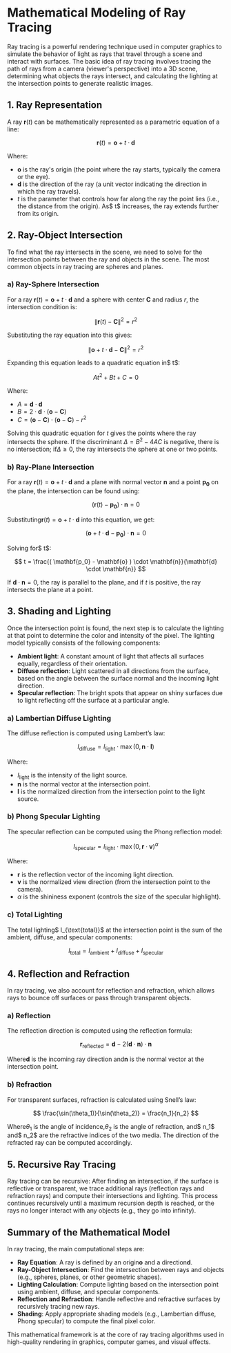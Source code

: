# Mathematical Modeling of Ray Tracing

Ray tracing is a powerful rendering technique used in computer graphics to simulate the behavior of light as rays that travel through a scene and interact with surfaces. The basic idea of ray tracing involves tracing the path of rays from a camera (viewer's perspective) into a 3D scene, determining what objects the rays intersect, and calculating the lighting at the intersection points to generate realistic images.

## 1. Ray Representation

A ray $\mathbf{r}(t)$ can be mathematically represented as a parametric equation of a line:

$$
\mathbf{r}(t) = \mathbf{o} + t \cdot \mathbf{d}
$$

Where:

- $\mathbf{o}$ is the ray's origin (the point where the ray starts, typically the camera or the eye).
- $\mathbf{d}$ is the direction of the ray (a unit vector indicating the direction in which the ray travels).
- $t$ is the parameter that controls how far along the ray the point lies (i.e., the distance from the origin). As$ t$ increases, the ray extends further from its origin.

## 2. Ray-Object Intersection

To find what the ray intersects in the scene, we need to solve for the intersection points between the ray and objects in the scene. The most common objects in ray tracing are spheres and planes.

### a) Ray-Sphere Intersection

For a ray $\mathbf{r}(t) = \mathbf{o} + t \cdot \mathbf{d}$ and a sphere with center $\mathbf{C}$ and radius $r$, the intersection condition is:

$$
\| \mathbf{r}(t) - \mathbf{C} \|^2 = r^2
$$

Substituting the ray equation into this gives:

$$
\| \mathbf{o} + t \cdot \mathbf{d} - \mathbf{C} \|^2 = r^2
$$

Expanding this equation leads to a quadratic equation in$ t$:

$$
A t^2 + B t + C = 0
$$

Where:

- $A = \mathbf{d} \cdot \mathbf{d}$
- $B = 2 \cdot \mathbf{d} \cdot (\mathbf{o} - \mathbf{C})$
- $C = (\mathbf{o} - \mathbf{C}) \cdot (\mathbf{o} - \mathbf{C}) - r^2$

Solving this quadratic equation for $t$ gives the points where the ray intersects the sphere. If the discriminant $\Delta = B^2 - 4AC$ is negative, there is no intersection; if$\Delta \geq 0$, the ray intersects the sphere at one or two points.

### b) Ray-Plane Intersection

For a ray $\mathbf{r}(t) = \mathbf{o} + t \cdot \mathbf{d}$ and a plane with normal vector $\mathbf{n}$ and a point $\mathbf{p_0}$ on the plane, the intersection can be found using:

$$
( \mathbf{r}(t) - \mathbf{p_0} ) \cdot \mathbf{n} = 0
$$

Substituting$\mathbf{r}(t) = \mathbf{o} + t \cdot \mathbf{d}$ into this equation, we get:

$$
( \mathbf{o} + t \cdot \mathbf{d} - \mathbf{p_0} ) \cdot \mathbf{n} = 0
$$

Solving for$ t$:

$$
t = \frac{( \mathbf{p_0} - \mathbf{o} ) \cdot \mathbf{n}}{\mathbf{d} \cdot \mathbf{n}}
$$

If $\mathbf{d} \cdot \mathbf{n} = 0$, the ray is parallel to the plane, and if $t$ is positive, the ray intersects the plane at a point.

## 3. Shading and Lighting

Once the intersection point is found, the next step is to calculate the lighting at that point to determine the color and intensity of the pixel. The lighting model typically consists of the following components:

- **Ambient light**: A constant amount of light that affects all surfaces equally, regardless of their orientation.
- **Diffuse reflection**: Light scattered in all directions from the surface, based on the angle between the surface normal and the incoming light direction.
- **Specular reflection**: The bright spots that appear on shiny surfaces due to light reflecting off the surface at a particular angle.

### a) Lambertian Diffuse Lighting

The diffuse reflection is computed using Lambert’s law:

$$
I_{\text{diffuse}} = I_{\text{light}} \cdot \max(0, \mathbf{n} \cdot \mathbf{l})
$$

Where:

- $I_{\text{light}}$ is the intensity of the light source.
- $\mathbf{n}$ is the normal vector at the intersection point.
- $\mathbf{l}$ is the normalized direction from the intersection point to the light source.

### b) Phong Specular Lighting

The specular reflection can be computed using the Phong reflection model:

$$
I_{\text{specular}} = I_{\text{light}} \cdot \max(0, \mathbf{r} \cdot \mathbf{v})^\alpha
$$

Where:

- $\mathbf{r}$ is the reflection vector of the incoming light direction.
- $\mathbf{v}$ is the normalized view direction (from the intersection point to the camera).
- $\alpha$ is the shininess exponent (controls the size of the specular highlight).

### c) Total Lighting

The total lighting$ I_{\text{total}}$ at the intersection point is the sum of the ambient, diffuse, and specular components:

$$
I_{\text{total}} = I_{\text{ambient}} + I_{\text{diffuse}} + I_{\text{specular}}
$$

## 4. Reflection and Refraction

In ray tracing, we also account for reflection and refraction, which allows rays to bounce off surfaces or pass through transparent objects.

### a) Reflection

The reflection direction is computed using the reflection formula:

$$
\mathbf{r}_{\text{reflected}} = \mathbf{d} - 2 (\mathbf{d} \cdot \mathbf{n}) \cdot \mathbf{n}
$$

Where$\mathbf{d}$ is the incoming ray direction and$\mathbf{n}$ is the normal vector at the intersection point.

### b) Refraction

For transparent surfaces, refraction is calculated using Snell’s law:

$$
\frac{\sin(\theta_1)}{\sin(\theta_2)} = \frac{n_1}{n_2}
$$

Where$\theta_1$ is the angle of incidence,$\theta_2$ is the angle of refraction, and$ n_1$ and$ n_2$ are the refractive indices of the two media. The direction of the refracted ray can be computed accordingly.

## 5. Recursive Ray Tracing

Ray tracing can be recursive: After finding an intersection, if the surface is reflective or transparent, we trace additional rays (reflection rays and refraction rays) and compute their intersections and lighting. This process continues recursively until a maximum recursion depth is reached, or the rays no longer interact with any objects (e.g., they go into infinity).

## Summary of the Mathematical Model

In ray tracing, the main computational steps are:

- **Ray Equation**: A ray is defined by an origin$\mathbf{o}$ and a direction$\mathbf{d}$.
- **Ray-Object Intersection**: Find the intersection between rays and objects (e.g., spheres, planes, or other geometric shapes).
- **Lighting Calculation**: Compute lighting based on the intersection point using ambient, diffuse, and specular components.
- **Reflection and Refraction**: Handle reflective and refractive surfaces by recursively tracing new rays.
- **Shading**: Apply appropriate shading models (e.g., Lambertian diffuse, Phong specular) to compute the final pixel color.

This mathematical framework is at the core of ray tracing algorithms used in high-quality rendering in graphics, computer games, and visual effects.
